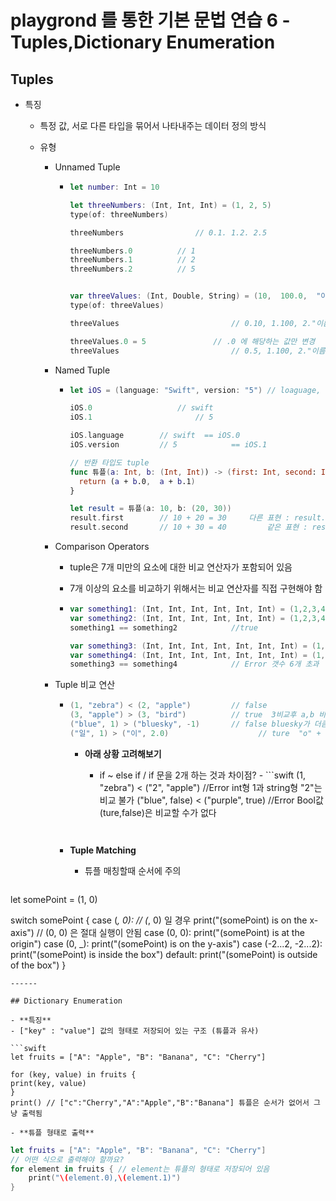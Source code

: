 # playgrond 를 통한 기본 문법 연습 6 - Tuples,Dictionary Enumeration

## Tuples


- 특징 

  - 특정 값, 서로 다른 타입을 묶어서 나타내주는 데이터 정의 방식


  - 유형

    - Unnamed Tuple
      
      - ```swift
        let number: Int = 10
        
        let threeNumbers: (Int, Int, Int) = (1, 2, 5)
        type(of: threeNumbers)
        
        threeNumbers				// 0.1. 1.2. 2.5
        
        threeNumbers.0			// 1
        threeNumbers.1			// 2
        threeNumbers.2			// 5
        
        
        var threeValues: (Int, Double, String) = (10,  100.0,  "이름")
        type(of: threeValues)
        
        threeValues							// 0.10, 1.100, 2."이름"
        
        threeValues.0 = 5				// .0 에 해당하는 값만 변경
        threeValues							// 0.5, 1.100, 2."이름"
        ```
      
    - Named Tuple
      
      - ```swift
        let iOS = (language: "Swift", version: "5") // loaguage, version 이름 부여
        
        iOS.0 					// swift
        iOS.1						// 5
        
        iOS.language		// swift  == iOS.0
        iOS.version			// 5			== iOS.1
        
        // 반환 타입도 tuple
        func 튜플(a: Int, b: (Int, Int)) -> (first: Int, second: Int) {
          return (a + b.0,  a + b.1)
        }
        
        let result = 튜플(a: 10, b: (20, 30))
        result.first		// 10 + 20 = 30    	다른 표현 : result.0
        result.second		// 10 + 30 = 40			같은 표현 : restul.1
        ```
      
    - Comparison Operators
      
      - tuple은 7개 미만의 요소에 대한 비교 연산자가 포함되어 있음
        
      - 7개 이상의 요소를 비교하기 위해서는 비교 연산자를 직접 구현해야 함
        
      - ```swift
        var something1: (Int, Int, Int, Int, Int, Int) = (1,2,3,4,5,6)
        var something2: (Int, Int, Int, Int, Int, Int) = (1,2,3,4,5,6)
        something1 == something2			//true
        
        var something3: (Int, Int, Int, Int, Int, Int, Int) = (1,2,3,4,5,6,7)
        var something4: (Int, Int, Int, Int, Int, Int, Int) = (1,2,3,4,5,6,7)
        something3 == something4			// Error 갯수 6개 초과
        ```
      
    - Tuple 비교 연산 
      - ```swift
        (1, "zebra") < (2, "apple")			// false
        (3, "apple") > (3, "bird")			// true  3비교후 a,b 비교
        ("blue", 1) > ("bluesky", -1)		// false bluesky가 더큼
        ("일", 1) > ("이", 2.0)					 // ture  "o" + "l" + "ㄹ" 계산으로 "ㅇ" + "ㅣ" 보다 큼
        ```

    	- **아래 상황 고려해보기**

    	  - if ~ else if  / if 문을 2개 하는 것과 차이점?
        		- ```swift
            (1, "zebra") < ("2", "apple")				//Error int형 1과 string형 "2"는 비교 불가
            ("blue", false) < ("purple", true)	//Error Bool값(ture,false)은 비교할 수가 없다
            ```
            ```
           
            ```
      
      - **Tuple Matching**
      
        - 튜플 매칭할때 순서에 주의

  ```swift
let somePoint = (1, 0)

switch somePoint {
case (_, 0):																// (_, 0) 일 경우 
  print("\(somePoint) is on the x-axis")		// (0, 0) 은 절대 실행이 안됨
case (0, 0):
  print("\(somePoint) is at the origin")
case (0, _):
  print("\(somePoint) is on the y-axis")
case (-2...2, -2...2):
  print("\(somePoint) is inside the box")
default:
  print("\(somePoint) is outside of the box")
}
  ```
------

## Dictionary Enumeration

- **특징**
  - ["key" : "value"] 값의 형태로 저장되어 있는 구조 (튜플과 유사)

 ```swift
let fruits = ["A": "Apple", "B": "Banana", "C": "Cherry"]

for (key, value) in fruits {
  print(key, value)
}
print() // ["c":"Cherry","A":"Apple","B":"Banana"] 튜플은 순서가 없어서 그냥 출력됨
 ```

  	- **튜플 형태로 출력**

```swift
let fruits = ["A": "Apple", "B": "Banana", "C": "Cherry"]
// 어떤 식으로 출력해야 할까요?
for element in fruits { // element는 튜플의 형태로 저장되어 있음
    print("\(element.0),\(element.1)")
}	
```
